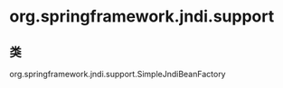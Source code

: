 # org.springframework.jndi.support

## 类

org.springframework.jndi.support.SimpleJndiBeanFactory




